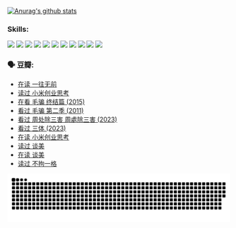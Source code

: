 
[![Anurag's github stats](https://github-readme-stats.vercel.app/api?username=w940853815)](https://github.com/anuraghazra/github-readme-stats)

### Skills:

<code><img height="32" src="https://cdn.jsdelivr.net/npm/simple-icons@v5/icons/python.svg"></code>
<code><img height="32" src="https://cdn.jsdelivr.net/npm/simple-icons@v5/icons/javascript.svg"></code>
<code><img height="32" src="https://cdn.jsdelivr.net/npm/simple-icons@v5/icons/django.svg"></code>
<code><img height="32" src="https://cdn.jsdelivr.net/npm/simple-icons@v5/icons/flask.svg"></code>
<code><img height="32" src="https://cdn.jsdelivr.net/npm/simple-icons@v5/icons/vuetify.svg"></code>
<code><img height="32" src="https://cdn.jsdelivr.net/npm/simple-icons@v5/icons/git.svg"></code>
<code><img height="32" src="https://cdn.jsdelivr.net/npm/simple-icons@v5/icons/docker.svg"></code>
<code><img height="32" src="https://cdn.jsdelivr.net/npm/simple-icons@v5/icons/postgresql.svg"></code>
<code><img height="32" src="https://cdn.jsdelivr.net/npm/simple-icons@v5/icons/elasticsearch.svg"></code>
<code><img height="32" src="https://cdn.jsdelivr.net/npm/simple-icons@v5/icons/macos.svg"></code>
<code><img height="32" src="https://cdn.jsdelivr.net/npm/simple-icons@v5/icons/linux.svg"></code>

### 🗣 豆瓣:

<!-- DOUBAN-ACTIVITIES:START -->
- [在读 一往无前](https://www.douban.com/people/136069238/status/4590507310/?_i=15408189)
- [读过 小米创业思考](https://www.douban.com/people/136069238/status/4590506983/?_i=15408189)
- [在看 毛骗 终结篇‎ (2015)](https://www.douban.com/people/136069238/status/4581971924/?_i=15408189)
- [看过 毛骗 第二季‎ (2011)](https://www.douban.com/people/136069238/status/4581971810/?_i=15408189)
- [看过 周处除三害 周處除三害‎ (2023)](https://www.douban.com/people/136069238/status/4575646701/?_i=15408189)
- [看过 三体‎ (2023)](https://www.douban.com/people/136069238/status/4574263039/?_i=15408189)
- [在读 小米创业思考](https://www.douban.com/people/136069238/status/4572047905/?_i=15408189)
- [读过 谈美](https://www.douban.com/people/136069238/status/4572047629/?_i=15408189)
- [在读 谈美](https://www.douban.com/people/136069238/status/4560861771/?_i=15408189)
- [读过 不拘一格](https://www.douban.com/people/136069238/status/4560861445/?_i=15408189)
<!-- DOUBAN-ACTIVITIES:END -->


![Snake animation](https://raw.githubusercontent.com/w940853815/w940853815/output/github-contribution-grid-snake.svg)

<!--
**w940853815/w940853815** is a ✨ _special_ ✨ repository because its `README.md` (this file) appears on your GitHub profile.

Here are some ideas to get you started:

- 🔭 I’m currently working on ...
- 🌱 I’m currently learning ...
- 👯 I’m looking to collaborate on ...
- 🤔 I’m looking for help with ...
- 💬 Ask me about ...
- 📫 How to reach me: ...
- 😄 Pronouns: ...
- ⚡ Fun fact: ...
-->

